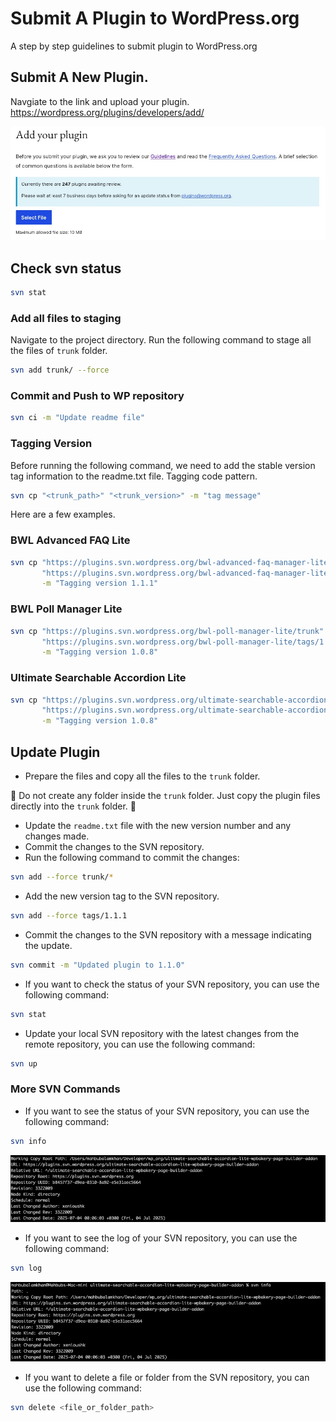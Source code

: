# Submit A Plugin to WordPress.org

A step by step guidelines to submit plugin to WordPress.org

## Submit A New Plugin.

Navgiate to the link and upload your plugin.
https://wordpress.org/plugins/developers/add/

![Submit A New Plugin.](previews/upload_plugin.jpg)

## Check svn status

```bash
svn stat
```

### Add all files to staging

Navigate to the project directory. Run the following command to stage all the files of `trunk` folder.

```bash
svn add trunk/ --force
```

### Commit and Push to WP repository

```bash
svn ci -m "Update readme file"
```

### Tagging Version

Before running the following command, we need to add the stable version tag information to the readme.txt file. Tagging code pattern.

```bash
svn cp "<trunk_path>" "<trunk_version>" -m "tag message"
```

Here are a few examples.

### BWL Advanced FAQ Lite

```bash
svn cp "https://plugins.svn.wordpress.org/bwl-advanced-faq-manager-lite/trunk" \
       "https://plugins.svn.wordpress.org/bwl-advanced-faq-manager-lite/tags/1.1.1" \
       -m "Tagging version 1.1.1"
```

### BWL Poll Manager Lite

```bash
svn cp "https://plugins.svn.wordpress.org/bwl-poll-manager-lite/trunk" \
       "https://plugins.svn.wordpress.org/bwl-poll-manager-lite/tags/1.0.8" \
       -m "Tagging version 1.0.8"
```

### Ultimate Searchable Accordion Lite

```bash
svn cp "https://plugins.svn.wordpress.org/ultimate-searchable-accordion-lite-wpbakery-page-builder-addon/trunk" \
       "https://plugins.svn.wordpress.org/ultimate-searchable-accordion-lite-wpbakery-page-builder-addon/tags/1.0.8" \
       -m "Tagging version 1.0.8"
```

## Update Plugin

- Prepare the files and copy all the files to the `trunk` folder.

🚨 Do not create any folder inside the `trunk` folder. Just copy the plugin files directly into the `trunk` folder. 🚨

- Update the `readme.txt` file with the new version number and any changes made.
- Commit the changes to the SVN repository.
- Run the following command to commit the changes:

```bash
svn add --force trunk/*
```

- Add the new version tag to the SVN repository.

```bash
svn add --force tags/1.1.1
```

- Commit the changes to the SVN repository with a message indicating the update.

```bash
svn commit -m "Updated plugin to 1.1.0"
```

- If you want to check the status of your SVN repository, you can use the following command:

```bash
svn stat
```

- Update your local SVN repository with the latest changes from the remote repository, you can use the following command:

```bash
svn up
```

### More SVN Commands

- If you want to see the status of your SVN repository, you can use the following command:

```bash
svn info
```

![SVN info](previews/svn_info.jpg)

- If you want to see the log of your SVN repository, you can use the following command:

```bash
svn log
```

![SVN log](previews/svn_log.jpg)

- If you want to delete a file or folder from the SVN repository, you can use the following command:

```bash
svn delete <file_or_folder_path>
```
